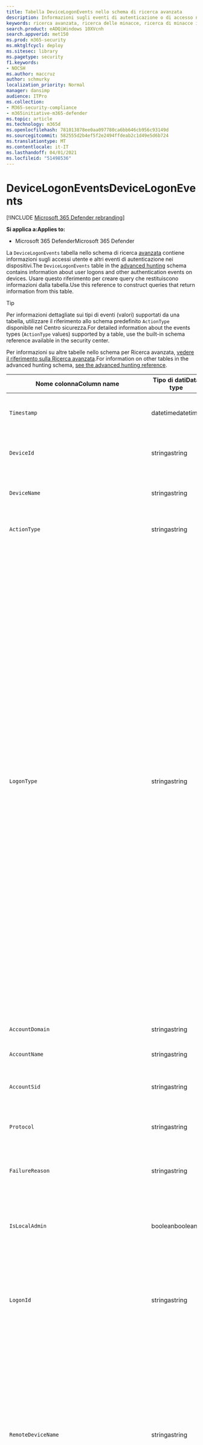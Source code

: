 ```yaml
---
title: Tabella DeviceLogonEvents nello schema di ricerca avanzata
description: Informazioni sugli eventi di autenticazione o di accesso nella tabella DeviceLogonEvents dello schema di ricerca avanzata
keywords: ricerca avanzata, ricerca delle minacce, ricerca di minacce informatiche, Microsoft Threat Protection, Microsoft 365, mtp, m365, ricerca, query, telemetria, riferimento allo schema, kusto, tabella, colonna, tipo di dati, descrizione, logonevents, DeviceLogonEvents, autenticazione, accesso, accesso
search.product: eADQiWindows 10XVcnh
search.appverid: met150
ms.prod: m365-security
ms.mktglfcycl: deploy
ms.sitesec: library
ms.pagetype: security
f1.keywords:
- NOCSH
ms.author: maccruz
author: schmurky
localization_priority: Normal
manager: dansimp
audience: ITPro
ms.collection:
- M365-security-compliance
- m365initiative-m365-defender
ms.topic: article
ms.technology: m365d
ms.openlocfilehash: 781013878ee0aa097780ca6bb646cb956c93149d
ms.sourcegitcommit: 582555d2b4ef5f2e2494ffdeab2c1d49e5d6b724
ms.translationtype: MT
ms.contentlocale: it-IT
ms.lasthandoff: 04/01/2021
ms.locfileid: "51498536"
---
```

# <a name="devicelogonevents"></a><span data-ttu-id="0ce72-104">DeviceLogonEvents</span><span class="sxs-lookup"><span data-stu-id="0ce72-104">DeviceLogonEvents</span></span>

[!INCLUDE [Microsoft 365 Defender rebranding](../includes/microsoft-defender.md)]


<span data-ttu-id="0ce72-105">**Si applica a:**</span><span class="sxs-lookup"><span data-stu-id="0ce72-105">**Applies to:**</span></span>
- <span data-ttu-id="0ce72-106">Microsoft 365 Defender</span><span class="sxs-lookup"><span data-stu-id="0ce72-106">Microsoft 365 Defender</span></span>



<span data-ttu-id="0ce72-107">La `DeviceLogonEvents` tabella nello schema di ricerca [avanzata](advanced-hunting-overview.md) contiene informazioni sugli accessi utente e altri eventi di autenticazione nei dispositivi.</span><span class="sxs-lookup"><span data-stu-id="0ce72-107">The `DeviceLogonEvents` table in the [advanced hunting](advanced-hunting-overview.md) schema contains information about user logons and other authentication events on devices.</span></span> <span data-ttu-id="0ce72-108">Usare questo riferimento per creare query che restituiscono informazioni dalla tabella.</span><span class="sxs-lookup"><span data-stu-id="0ce72-108">Use this reference to construct queries that return information from this table.</span></span>

>[!TIP]
> <span data-ttu-id="0ce72-109">Per informazioni dettagliate sui tipi di eventi (valori) supportati da una tabella, utilizzare il riferimento allo schema predefinito `ActionType` disponibile nel Centro sicurezza.</span><span class="sxs-lookup"><span data-stu-id="0ce72-109">For detailed information about the events types (`ActionType` values) supported by a table, use the built-in schema reference available in the security center.</span></span>

<span data-ttu-id="0ce72-110">Per informazioni su altre tabelle nello schema per Ricerca avanzata, [vedere il riferimento sulla Ricerca avanzata](advanced-hunting-schema-tables.md).</span><span class="sxs-lookup"><span data-stu-id="0ce72-110">For information on other tables in the advanced hunting schema, [see the advanced hunting reference](advanced-hunting-schema-tables.md).</span></span>

| <span data-ttu-id="0ce72-111">Nome colonna</span><span class="sxs-lookup"><span data-stu-id="0ce72-111">Column name</span></span> | <span data-ttu-id="0ce72-112">Tipo di dati</span><span class="sxs-lookup"><span data-stu-id="0ce72-112">Data type</span></span> | <span data-ttu-id="0ce72-113">Descrizione</span><span class="sxs-lookup"><span data-stu-id="0ce72-113">Description</span></span> |
|-------------|-----------|-------------|
| `Timestamp` | <span data-ttu-id="0ce72-114">datetime</span><span class="sxs-lookup"><span data-stu-id="0ce72-114">datetime</span></span> | <span data-ttu-id="0ce72-115">Data e ora di registrazione dell'evento</span><span class="sxs-lookup"><span data-stu-id="0ce72-115">Date and time when the event was recorded</span></span> |
| `DeviceId` | <span data-ttu-id="0ce72-116">stringa</span><span class="sxs-lookup"><span data-stu-id="0ce72-116">string</span></span> | <span data-ttu-id="0ce72-117">Identificatore univoco per il computer nel servizio</span><span class="sxs-lookup"><span data-stu-id="0ce72-117">Unique identifier for the machine in the service</span></span> |
| `DeviceName` | <span data-ttu-id="0ce72-118">stringa</span><span class="sxs-lookup"><span data-stu-id="0ce72-118">string</span></span> | <span data-ttu-id="0ce72-119">Nome di dominio completo (FQDN) del computer</span><span class="sxs-lookup"><span data-stu-id="0ce72-119">Fully qualified domain name (FQDN) of the machine</span></span> |
| `ActionType` | <span data-ttu-id="0ce72-120">stringa</span><span class="sxs-lookup"><span data-stu-id="0ce72-120">string</span></span> |<span data-ttu-id="0ce72-121">Tipo di attività che ha attivato l'evento</span><span class="sxs-lookup"><span data-stu-id="0ce72-121">Type of activity that triggered the event</span></span> |
| `LogonType` | <span data-ttu-id="0ce72-122">stringa</span><span class="sxs-lookup"><span data-stu-id="0ce72-122">string</span></span> | <span data-ttu-id="0ce72-123">Tipo di sessione di accesso, in particolare:</span><span class="sxs-lookup"><span data-stu-id="0ce72-123">Type of logon session, specifically:</span></span><br><br> <span data-ttu-id="0ce72-124">- **Interattivo-** L'utente interagisce fisicamente con il computer usando la tastiera e lo schermo locali</span><span class="sxs-lookup"><span data-stu-id="0ce72-124">- **Interactive** - User physically interacts with the machine using the local keyboard and screen</span></span><br><br> <span data-ttu-id="0ce72-125">- **Accessi remoti interattivi (RDP):** l'utente interagisce con il computer in remoto utilizzando Desktop remoto, Servizi terminal, Assistenza remota o altri client RDP</span><span class="sxs-lookup"><span data-stu-id="0ce72-125">- **Remote interactive (RDP) logons** - User interacts with the machine remotely using Remote Desktop, Terminal Services, Remote Assistance, or other RDP clients</span></span><br><br> <span data-ttu-id="0ce72-126">- **Rete** - Sessione avviata quando si accede al computer tramite PsExec o quando si accede a risorse condivise nel computer, ad esempio stampanti e cartelle condivise.</span><span class="sxs-lookup"><span data-stu-id="0ce72-126">- **Network** - Session initiated when the machine is accessed using PsExec or when shared resources on the machine, such as printers and shared folders, are accessed</span></span><br><br> <span data-ttu-id="0ce72-127">- **Batch** - Sessione avviata da attività pianificate</span><span class="sxs-lookup"><span data-stu-id="0ce72-127">- **Batch** - Session initiated by scheduled tasks</span></span><br><br> <span data-ttu-id="0ce72-128">- **Servizio** - Sessione avviata dai servizi all'avvio</span><span class="sxs-lookup"><span data-stu-id="0ce72-128">- **Service** - Session initiated by services as they start</span></span><br> |
| `AccountDomain` | <span data-ttu-id="0ce72-129">stringa</span><span class="sxs-lookup"><span data-stu-id="0ce72-129">string</span></span> | <span data-ttu-id="0ce72-130">Dominio dell'account</span><span class="sxs-lookup"><span data-stu-id="0ce72-130">Domain of the account</span></span> |
| `AccountName` | <span data-ttu-id="0ce72-131">stringa</span><span class="sxs-lookup"><span data-stu-id="0ce72-131">string</span></span> | <span data-ttu-id="0ce72-132">Nome utente dell'account</span><span class="sxs-lookup"><span data-stu-id="0ce72-132">User name of the account</span></span> |
| `AccountSid` | <span data-ttu-id="0ce72-133">stringa</span><span class="sxs-lookup"><span data-stu-id="0ce72-133">string</span></span> | <span data-ttu-id="0ce72-134">Identificatore di sicurezza (SID) dell'account</span><span class="sxs-lookup"><span data-stu-id="0ce72-134">Security Identifier (SID) of the account</span></span> |
| `Protocol` | <span data-ttu-id="0ce72-135">stringa</span><span class="sxs-lookup"><span data-stu-id="0ce72-135">string</span></span> | <span data-ttu-id="0ce72-136">Protocollo utilizzato durante la comunicazione</span><span class="sxs-lookup"><span data-stu-id="0ce72-136">Protocol used during the communication</span></span> |
| `FailureReason` | <span data-ttu-id="0ce72-137">stringa</span><span class="sxs-lookup"><span data-stu-id="0ce72-137">string</span></span> | <span data-ttu-id="0ce72-138">Informazioni che spiegano perché l'azione registrata non è riuscita</span><span class="sxs-lookup"><span data-stu-id="0ce72-138">Information explaining why the recorded action failed</span></span> |
| `IsLocalAdmin` | <span data-ttu-id="0ce72-139">boolean</span><span class="sxs-lookup"><span data-stu-id="0ce72-139">boolean</span></span> | <span data-ttu-id="0ce72-140">Indicatore booleano che indica se l'utente è un amministratore locale nel computer</span><span class="sxs-lookup"><span data-stu-id="0ce72-140">Boolean indicator of whether the user is a local administrator on the machine</span></span> |
| `LogonId` | <span data-ttu-id="0ce72-141">stringa</span><span class="sxs-lookup"><span data-stu-id="0ce72-141">string</span></span> | <span data-ttu-id="0ce72-142">Identificatore di una sessione di accesso.</span><span class="sxs-lookup"><span data-stu-id="0ce72-142">Identifier for a logon session.</span></span> <span data-ttu-id="0ce72-143">Questo identificatore è univoco nello stesso computer solo tra un riavvio e l'altro</span><span class="sxs-lookup"><span data-stu-id="0ce72-143">This identifier is unique on the same machine only between restarts</span></span> |
| `RemoteDeviceName` | <span data-ttu-id="0ce72-144">stringa</span><span class="sxs-lookup"><span data-stu-id="0ce72-144">string</span></span> | <span data-ttu-id="0ce72-145">Nome del computer che ha eseguito un'operazione remota nel computer interessato.</span><span class="sxs-lookup"><span data-stu-id="0ce72-145">Name of the machine that performed a remote operation on the affected machine.</span></span> <span data-ttu-id="0ce72-146">A seconda dell'evento segnalato, questo nome può essere un nome di dominio completo (FQDN), un nome NetBIOS o un nome host senza informazioni sul dominio</span><span class="sxs-lookup"><span data-stu-id="0ce72-146">Depending on the event being reported, this name could be a fully-qualified domain name (FQDN), a NetBIOS name  or a host name without domain information</span></span> |
| `RemoteIP` | <span data-ttu-id="0ce72-147">stringa</span><span class="sxs-lookup"><span data-stu-id="0ce72-147">string</span></span> | <span data-ttu-id="0ce72-148">Indirizzo IP connesso a</span><span class="sxs-lookup"><span data-stu-id="0ce72-148">IP address that was being connected to</span></span> |
| `RemoteIPType` | <span data-ttu-id="0ce72-149">stringa</span><span class="sxs-lookup"><span data-stu-id="0ce72-149">string</span></span> | <span data-ttu-id="0ce72-150">Tipo di indirizzo IP, ad esempio Public, Private, Reserved, Loopback, Teredo, FourToSixMapping e Broadcast</span><span class="sxs-lookup"><span data-stu-id="0ce72-150">Type of IP address, for example Public, Private, Reserved, Loopback, Teredo, FourToSixMapping, and Broadcast</span></span> |
| `RemotePort` | <span data-ttu-id="0ce72-151">int</span><span class="sxs-lookup"><span data-stu-id="0ce72-151">int</span></span> | <span data-ttu-id="0ce72-152">Porta TCP nel dispositivo remoto a cui era in corso la connessione</span><span class="sxs-lookup"><span data-stu-id="0ce72-152">TCP port on the remote device that was being connected to</span></span> |
| `InitiatingProcessAccountDomain` | <span data-ttu-id="0ce72-153">stringa</span><span class="sxs-lookup"><span data-stu-id="0ce72-153">string</span></span> | <span data-ttu-id="0ce72-154">Dominio dell'account che ha eseguito il processo responsabile dell'evento</span><span class="sxs-lookup"><span data-stu-id="0ce72-154">Domain of the account that ran the process responsible for the event</span></span> |
| `InitiatingProcessAccountName` | <span data-ttu-id="0ce72-155">stringa</span><span class="sxs-lookup"><span data-stu-id="0ce72-155">string</span></span> | <span data-ttu-id="0ce72-156">Nome utente dell'account che ha eseguito il processo responsabile dell'evento</span><span class="sxs-lookup"><span data-stu-id="0ce72-156">User name of the account that ran the process responsible for the event</span></span> |
| `InitiatingProcessAccountSid` | <span data-ttu-id="0ce72-157">stringa</span><span class="sxs-lookup"><span data-stu-id="0ce72-157">string</span></span> | <span data-ttu-id="0ce72-158">Identificatore di sicurezza (SID) dell'account che ha eseguito il processo responsabile dell'evento</span><span class="sxs-lookup"><span data-stu-id="0ce72-158">Security Identifier (SID) of the account that ran the process responsible for the event</span></span> |
| `InitiatingProcessAccountUpn` | <span data-ttu-id="0ce72-159">stringa</span><span class="sxs-lookup"><span data-stu-id="0ce72-159">string</span></span> | <span data-ttu-id="0ce72-160">Nome dell'entità utente (UPN) dell'account che ha eseguito il processo responsabile dell'evento</span><span class="sxs-lookup"><span data-stu-id="0ce72-160">User principal name (UPN) of the account that ran the process responsible for the event</span></span> |
| ` InitiatingProcessAccountObjectId` | <span data-ttu-id="0ce72-161">stringa</span><span class="sxs-lookup"><span data-stu-id="0ce72-161">string</span></span> | <span data-ttu-id="0ce72-162">ID oggetto di Azure AD dell'account utente che ha eseguito il processo responsabile dell'evento</span><span class="sxs-lookup"><span data-stu-id="0ce72-162">Azure AD object ID of the user account that ran the process responsible for the event</span></span> |
| `InitiatingProcessIntegrityLevel` | <span data-ttu-id="0ce72-163">stringa</span><span class="sxs-lookup"><span data-stu-id="0ce72-163">string</span></span> | <span data-ttu-id="0ce72-164">Livello di integrità del processo che ha avviato l'evento.</span><span class="sxs-lookup"><span data-stu-id="0ce72-164">Integrity level of the process that initiated the event.</span></span> <span data-ttu-id="0ce72-165">Windows assegna livelli di integrità ai processi in base a determinate caratteristiche, ad esempio se sono stati avviati da un download Internet.</span><span class="sxs-lookup"><span data-stu-id="0ce72-165">Windows assigns integrity levels to processes based on certain characteristics, such as if they were launched from an internet download.</span></span> <span data-ttu-id="0ce72-166">Questi livelli di integrità influenzano le autorizzazioni per le risorse</span><span class="sxs-lookup"><span data-stu-id="0ce72-166">These integrity levels influence permissions to resources</span></span> |
| `InitiatingProcessTokenElevation` | <span data-ttu-id="0ce72-167">stringa</span><span class="sxs-lookup"><span data-stu-id="0ce72-167">string</span></span> | <span data-ttu-id="0ce72-168">Tipo di token che indica la presenza o l'assenza dell'elevazione dei privilegi UAC (User Access Control) applicata al processo che ha avviato l'evento</span><span class="sxs-lookup"><span data-stu-id="0ce72-168">Token type indicating the presence or absence of User Access Control (UAC) privilege elevation applied to the process that initiated the event</span></span> |
| `InitiatingProcessSHA1` | <span data-ttu-id="0ce72-169">stringa</span><span class="sxs-lookup"><span data-stu-id="0ce72-169">string</span></span> | <span data-ttu-id="0ce72-170">SHA-1 del processo (file di immagine) che ha avviato l'evento</span><span class="sxs-lookup"><span data-stu-id="0ce72-170">SHA-1 of the process (image file) that initiated the event</span></span> |
| `InitiatingProcessSHA256` | <span data-ttu-id="0ce72-171">stringa</span><span class="sxs-lookup"><span data-stu-id="0ce72-171">string</span></span> | <span data-ttu-id="0ce72-172">SHA-256 del processo (file di immagine) che ha avviato l'evento.</span><span class="sxs-lookup"><span data-stu-id="0ce72-172">SHA-256 of the process (image file) that initiated the event.</span></span> <span data-ttu-id="0ce72-173">Questo campo in genere non viene popolato: utilizzare la colonna SHA1 quando disponibile</span><span class="sxs-lookup"><span data-stu-id="0ce72-173">This field is usually not populated—use the SHA1 column when available</span></span> |
| `InitiatingProcessMD5` | <span data-ttu-id="0ce72-174">stringa</span><span class="sxs-lookup"><span data-stu-id="0ce72-174">string</span></span> | <span data-ttu-id="0ce72-175">Hash MD5 del processo (file di immagine) che ha avviato l'evento</span><span class="sxs-lookup"><span data-stu-id="0ce72-175">MD5 hash of the process (image file) that initiated the event</span></span> |
| `InitiatingProcessFileName` | <span data-ttu-id="0ce72-176">stringa</span><span class="sxs-lookup"><span data-stu-id="0ce72-176">string</span></span> | <span data-ttu-id="0ce72-177">Nome del processo che ha avviato l'evento</span><span class="sxs-lookup"><span data-stu-id="0ce72-177">Name of the process that initiated the event</span></span> |
| `InitiatingProcessFileSize` | <span data-ttu-id="0ce72-178">long</span><span class="sxs-lookup"><span data-stu-id="0ce72-178">long</span></span> | <span data-ttu-id="0ce72-179">Dimensioni del file che ha eseguito il processo responsabile dell'evento</span><span class="sxs-lookup"><span data-stu-id="0ce72-179">Size of the file that ran the process responsible for the event</span></span> |
| `InitiatingProcessVersionInfoCompanyName` | <span data-ttu-id="0ce72-180">stringa</span><span class="sxs-lookup"><span data-stu-id="0ce72-180">string</span></span> | <span data-ttu-id="0ce72-181">Nome della società dalle informazioni sulla versione del processo (file di immagine) responsabile dell'evento</span><span class="sxs-lookup"><span data-stu-id="0ce72-181">Company name from the version information of the process (image file) responsible for the event</span></span> |
| `InitiatingProcessVersionInfoProductName` | <span data-ttu-id="0ce72-182">stringa</span><span class="sxs-lookup"><span data-stu-id="0ce72-182">string</span></span> | <span data-ttu-id="0ce72-183">Nome del prodotto dalle informazioni sulla versione del processo (file di immagine) responsabile dell'evento</span><span class="sxs-lookup"><span data-stu-id="0ce72-183">Product name from the version information of the process (image file) responsible for the event</span></span> |
| `InitiatingProcessVersionInfoProductVersion` | <span data-ttu-id="0ce72-184">stringa</span><span class="sxs-lookup"><span data-stu-id="0ce72-184">string</span></span> | <span data-ttu-id="0ce72-185">Versione del prodotto dalle informazioni sulla versione del processo (file di immagine) responsabile dell'evento</span><span class="sxs-lookup"><span data-stu-id="0ce72-185">Product version from the version information of the process (image file) responsible for the event</span></span> |
| `InitiatingProcessVersionInfoInternalFileName` | <span data-ttu-id="0ce72-186">stringa</span><span class="sxs-lookup"><span data-stu-id="0ce72-186">string</span></span> | <span data-ttu-id="0ce72-187">Nome file interno dalle informazioni sulla versione del processo (file di immagine) responsabile dell'evento</span><span class="sxs-lookup"><span data-stu-id="0ce72-187">Internal file name from the version information of the process (image file) responsible for the event</span></span> |
| `InitiatingProcessVersionInfoOriginalFileName` | <span data-ttu-id="0ce72-188">stringa</span><span class="sxs-lookup"><span data-stu-id="0ce72-188">string</span></span> | <span data-ttu-id="0ce72-189">Nome del file originale dalle informazioni sulla versione del processo (file di immagine) responsabile dell'evento</span><span class="sxs-lookup"><span data-stu-id="0ce72-189">Original file name from the version information of the process (image file) responsible for the event</span></span> |
| `InitiatingProcessVersionInfoFileDescription` | <span data-ttu-id="0ce72-190">stringa</span><span class="sxs-lookup"><span data-stu-id="0ce72-190">string</span></span> | <span data-ttu-id="0ce72-191">Descrizione dalle informazioni sulla versione del processo (file immagine) responsabile dell'evento</span><span class="sxs-lookup"><span data-stu-id="0ce72-191">Description from the version information of the process (image file) responsible for the event</span></span> |
| `InitiatingProcessId` | <span data-ttu-id="0ce72-192">int</span><span class="sxs-lookup"><span data-stu-id="0ce72-192">int</span></span> | <span data-ttu-id="0ce72-193">ID processo (PID) del processo che ha avviato l'evento</span><span class="sxs-lookup"><span data-stu-id="0ce72-193">Process ID (PID) of the process that initiated the event</span></span> |
| `InitiatingProcessCommandLine` | <span data-ttu-id="0ce72-194">stringa</span><span class="sxs-lookup"><span data-stu-id="0ce72-194">string</span></span> | <span data-ttu-id="0ce72-195">Riga di comando utilizzata per eseguire il processo che ha avviato l'evento</span><span class="sxs-lookup"><span data-stu-id="0ce72-195">Command line used to run the process that initiated the event</span></span> |
| `InitiatingProcessCreationTime` | <span data-ttu-id="0ce72-196">datetime</span><span class="sxs-lookup"><span data-stu-id="0ce72-196">datetime</span></span> | <span data-ttu-id="0ce72-197">Data e ora di inizio del processo che ha avviato l'evento</span><span class="sxs-lookup"><span data-stu-id="0ce72-197">Date and time when the process that initiated the event was started</span></span> |
| `InitiatingProcessFolderPath` | <span data-ttu-id="0ce72-198">stringa</span><span class="sxs-lookup"><span data-stu-id="0ce72-198">string</span></span> | <span data-ttu-id="0ce72-199">Cartella contenente il processo (file di immagine) che ha avviato l'evento</span><span class="sxs-lookup"><span data-stu-id="0ce72-199">Folder containing the process (image file) that initiated the event</span></span> |
| `InitiatingProcessParentId` | <span data-ttu-id="0ce72-200">int</span><span class="sxs-lookup"><span data-stu-id="0ce72-200">int</span></span> | <span data-ttu-id="0ce72-201">ID processo (PID) del processo padre che ha generato il processo responsabile dell'evento</span><span class="sxs-lookup"><span data-stu-id="0ce72-201">Process ID (PID) of the parent process that spawned the process responsible for the event</span></span> |
| `InitiatingProcessParentFileName` | <span data-ttu-id="0ce72-202">stringa</span><span class="sxs-lookup"><span data-stu-id="0ce72-202">string</span></span> | <span data-ttu-id="0ce72-203">Nome del processo padre che ha generato il processo responsabile dell'evento</span><span class="sxs-lookup"><span data-stu-id="0ce72-203">Name of the parent process that spawned the process responsible for the event</span></span> |
| `InitiatingProcessParentCreationTime` | <span data-ttu-id="0ce72-204">datetime</span><span class="sxs-lookup"><span data-stu-id="0ce72-204">datetime</span></span> | <span data-ttu-id="0ce72-205">Data e ora in cui l'elemento padre del processo responsabile dell'evento è stato avviato</span><span class="sxs-lookup"><span data-stu-id="0ce72-205">Date and time when the parent of the process responsible for the event was started</span></span> |
| `ReportId` | <span data-ttu-id="0ce72-206">long</span><span class="sxs-lookup"><span data-stu-id="0ce72-206">long</span></span> | <span data-ttu-id="0ce72-207">Identificatore di evento basato su un contatore ripetuto.</span><span class="sxs-lookup"><span data-stu-id="0ce72-207">Event identifier based on a repeating counter.</span></span> <span data-ttu-id="0ce72-208">Per identificare gli eventi univoci, è necessario utilizzare questa colonna insieme alle colonne DeviceName e Timestamp</span><span class="sxs-lookup"><span data-stu-id="0ce72-208">To identify unique events, this column must be used in conjunction with the DeviceName and Timestamp columns</span></span> |
| `AppGuardContainerId` | <span data-ttu-id="0ce72-209">stringa</span><span class="sxs-lookup"><span data-stu-id="0ce72-209">string</span></span> | <span data-ttu-id="0ce72-210">Identificatore del contenitore virtualizzato utilizzato da Application Guard per isolare l'attività del browser</span><span class="sxs-lookup"><span data-stu-id="0ce72-210">Identifier for the virtualized container used by Application Guard to isolate browser activity</span></span> |
| `AdditionalFields` | <span data-ttu-id="0ce72-211">stringa</span><span class="sxs-lookup"><span data-stu-id="0ce72-211">string</span></span> | <span data-ttu-id="0ce72-212">Informazioni aggiuntive sull'evento in formato matrice JSON</span><span class="sxs-lookup"><span data-stu-id="0ce72-212">Additional information about the event in JSON array format</span></span> |

## <a name="related-topics"></a><span data-ttu-id="0ce72-213">Argomenti correlati</span><span class="sxs-lookup"><span data-stu-id="0ce72-213">Related topics</span></span>
- [<span data-ttu-id="0ce72-214">Panoramica della rilevazione avanzata</span><span class="sxs-lookup"><span data-stu-id="0ce72-214">Advanced hunting overview</span></span>](advanced-hunting-overview.md)
- [<span data-ttu-id="0ce72-215">Capire il linguaggio delle query</span><span class="sxs-lookup"><span data-stu-id="0ce72-215">Learn the query language</span></span>](advanced-hunting-query-language.md)
- [<span data-ttu-id="0ce72-216">Utilizzare le query condivise</span><span class="sxs-lookup"><span data-stu-id="0ce72-216">Use shared queries</span></span>](advanced-hunting-shared-queries.md)
- [<span data-ttu-id="0ce72-217">Cercare tra dispositivi, posta elettronica, app e identità</span><span class="sxs-lookup"><span data-stu-id="0ce72-217">Hunt across devices, emails, apps, and identities</span></span>](advanced-hunting-query-emails-devices.md)
- [<span data-ttu-id="0ce72-218">Comprendere lo schema</span><span class="sxs-lookup"><span data-stu-id="0ce72-218">Understand the schema</span></span>](advanced-hunting-schema-tables.md)
- [<span data-ttu-id="0ce72-219">Applicare le procedure consigliate per le query</span><span class="sxs-lookup"><span data-stu-id="0ce72-219">Apply query best practices</span></span>](advanced-hunting-best-practices.md)
